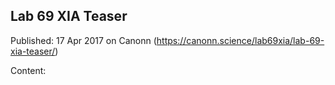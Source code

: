 ## Lab 69 XIA Teaser

Published: 17 Apr 2017 on Canonn (https://canonn.science/lab69xia/lab-69-xia-teaser/)

Content: 